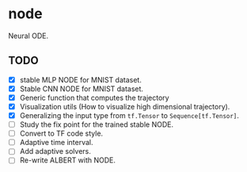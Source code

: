 # node

Neural ODE.

## TODO

- [X] stable MLP NODE for MNIST dataset.
- [X] Stable CNN NODE for MNIST dataset.
- [X] Generic function that computes the trajectory
- [X] Visualization utils (How to visualize high dimensional trajectory).
- [X] Generalizing the input type from `tf.Tensor` to `Sequence[tf.Tensor]`.
- [ ] Study the fix point for the trained stable NODE.
- [ ] Convert to TF code style.
- [ ] Adaptive time interval.
- [ ] Add adaptive solvers.
- [ ] Re-write ALBERT with NODE.
